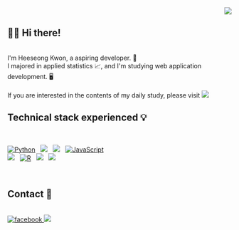 <div align="right">
<a href="https://hits.seeyoufarm.com"><img src="https://hits.seeyoufarm.com/api/count/incr/badge.svg?url=https%3A%2F%2Fgithub.com%2Fshiningcastle&count_bg=%233D87C8&title_bg=%23555555&icon=github.svg&icon_color=%23E7E7E7&title=View&edge_flat=false"/></a>
</div>  

## 👋🏻 Hi there!

<br>
I'm Heeseong Kwon, a aspiring developer. 🌱 <br>
I majored in applied statistics 📈, and I'm studying web application development. 🖥 <br><br>
If you are interested in the contents of my daily study, please visit
<a href="https://velog.io/@shiningcastle">
<img src="https://img.shields.io/badge/Tech%20Blog-11B48A?style=plastic&logo=Vimeo&logoColor=white&link=https://velog.io/@shiningcastle" />
</a>

<br>

## Technical stack experienced 💡

<br>

<p align="left">
<a href="#">
<img alt="Python" src="https://img.shields.io/badge/python%20-%2314354C.svg?style=for-the-badge&logo=python&logoColor=white"/></a> &nbsp;
<a href="#">
<img src="https://img.shields.io/badge/-Java-F6F6F6?style=for-the-badge&logo=java&logoColor=003399" /></a> &nbsp;
<a href="#">
<img src="https://img.shields.io/badge/-Spring-6DB33F?style=for-the-badge&logo=spring&logoColor=white" /></a> &nbsp;
<a href="#">
<img alt="JavaScript" src="https://img.shields.io/badge/javascript%20-%23323330.svg?&style=for-the-badge&logo=javascript&logoColor=%23F7DF1E"/></a> <br>
<a href="#">
<img src="https://img.shields.io/badge/vue.js%20-%2335495e.svg?style=for-the-badge&logo=vue.js&logoColor=%234FC08D" /></a> &nbsp;
<a href="#">
<img alt="R" src="https://img.shields.io/badge/r-%23276DC3.svg?&style=for-the-badge&logo=r&logoColor=white"/></a> &nbsp;
<a href="#">
<img src="https://img.shields.io/badge/-ElasticSearch-005571?style=for-the-badge&logo=elasticsearch&logoColor=white" /></a> &nbsp;
<a href="#">
<img src="https://img.shields.io/badge/-Oracle-F80000?style=for-the-badge&logo=oracle&logoColor=white" /></a>
</p>

<br>

## Contact 📩 

<br>

<a href="https://www.facebook.com/profile.php?id=100009176789375">
<img src=https://img.shields.io/badge/facebook-%232E87FB.svg?&style=for-the-badge&logo=facebook&logoColor=white alt=facebook style="margin-bottom: 5px;" />
</a>

<a href="mailto:kwon940329@gmail.com">
<img src=https://img.shields.io/badge/Gmail-d14836?style=for-the-badge&logo=Gmail&logoColor=white&link=mailto:kwon940329@gmail.com />
</a>

